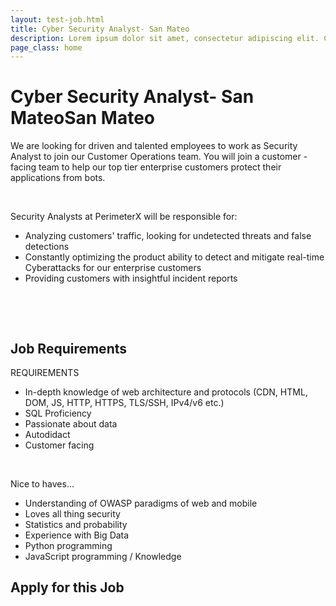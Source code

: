 ```yaml
---
layout: test-job.html
title: Cyber Security Analyst- San Mateo
description: Lorem ipsum dolor sit amet, consectetur adipiscing elit. Curabitur blandit tempus porttitor..
page_class: home
---
```


<h1>Cyber Security Analyst- San Mateo<span>San Mateo</span></h1>
<div class='job-verbiage'>
    <div class='job-description'>
        <p dir="ltr">We are looking for driven and talented employees to work as Security Analyst to join our Customer Operations team. You will join a customer - facing team to help our top tier enterprise customers protect their applications from bots.</p><p><br></p><p dir="ltr">Security Analysts at PerimeterX will be responsible for:</p><ul><li dir="ltr">Analyzing customers' traffic, looking for undetected threats and false detections </li><li dir="ltr">Constantly optimizing the product ability to detect and mitigate real-time Cyberattacks for our enterprise customers</li><li dir="ltr">Providing customers with insightful incident reports</li></ul><p dir="ltr">&nbsp;</p><p><br></p>
    </div>
    <div class='job-requirements'>
        <h2>Job Requirements</h2>
        <p>REQUIREMENTS</p><ul><li dir="ltr">In-depth knowledge of web architecture and protocols (CDN, HTML, DOM, JS, HTTP, HTTPS, TLS/SSH, IPv4/v6 etc.)</li><li dir="ltr">SQL Proficiency</li><li dir="ltr">Passionate about data</li><li dir="ltr">Autodidact</li><li dir="ltr">Customer facing&nbsp;</li></ul><p dir="ltr">&nbsp;</p><p dir="ltr">Nice to haves...</p><ul><li dir="ltr">Understanding of OWASP paradigms of web and mobile</li><li dir="ltr">Loves all thing security</li><li dir="ltr">Statistics and probability</li><li dir="ltr">Experience with Big Data</li><li dir="ltr">Python programming</li><li dir="ltr">JavaScript programming / Knowledge</li></ul>
    </div>
</div>
<div class='job-application'>
    <h2>Apply for this Job</h2>
    <script type='comeet-applyform' data-position-uid='9F.60F'></script>
</div>